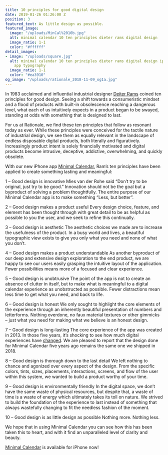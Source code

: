 ```yaml
---
title: 10 principles for good digital design
date: 2019-01-26 01:26:00 Z
position: 3
featured_text: As little design as possible.
featured_image:
  image: "/uploads/MinCal%2010b.jpg"
  alt: minimal calendar 10 ten principles dieter rams digital design
  image_ratio: 1-1
  color: "#ffffff"
detail_images:
- image: "/uploads/square.jpg"
  alt: minimal calendar 10 ten principles dieter rams digital design iphone calendar
    app typography
  image_ratio: 1-1
  color: "#ea3910"
og_image: "/uploads/rationale_2018-11-09_og1a.jpg"
---
```


In 1983 acclaimed and influential industrial designer [Deiter Rams](https://en.wikipedia.org/wiki/Dieter_Rams) coined ten principles for good design. Seeing a shift towards a consumeristic mindset and a flood of products with built-in obsolescence reaching a dangerous level, what each of us intuitively expects in a product began to be swayed, standing at odds with something that is designed to last. 

For us at Rationale, we find these ten principles that follow as resonant today as ever. While these principles were conceived for the tactile nature of industrial design, we see them as equally relevant in the landscape of endless disposable digital products, both literally and figuratively. Increasingly product intent is solely financially motivated and digital products become intrusive, deceptive, addictive, overwhelming, and quickly obsolete.

With our new iPhone app [Minimal Calendar](http://minimalcalendar.com), Ram’s ten principles have been applied to create something lasting and meaningful:

1 – Good design is innovative
Mies van der Rohe said “Don’t try to be original, just try to be good.” Innovation should not be the goal but a byproduct of solving a problem thoughtfully. The entire purpose of our Minimal Calendar app is to make something “Less, but better”.

2 – Good design makes a product useful
Every design choice, feature, and element has been thought through with great detail to be as helpful as possible to you the user, and we seek to refine this continually.

3 – Good design is aesthetic
The aesthetic choices we made are to increase the usefulness of the product. In a busy world and lives, a beautiful typographic view exists to give you only what you need and none of what you don’t.

4 – Good design makes a product understandable
As another byproduct of our deep and extensive design exploration to the end product, we are happy to see our users easily grasping the intuitive layout of the application. Fewer possibilities means more of a focused and clear experience.

5 – Good design is unobtrusive
The point of the app is not to create an absence of clutter in itself, but to make what is meaningful to a digital calendar experience as unobstructed as possible. Fewer distractions mean less time to get what you need, and back to life.

6 – Good design is honest
We only sought to highlight the core elements of the experience through an inherently beautiful presentation of numbers and letterforms. Nothing overdone, no faux material textures or other gimmicks – just what you need for making what we believe is an honest design.

7 – Good design is long-lasting
The core experience of the app was created in 2013. In those five years, it’s shocking to see how much digital experiences have  [changed](https://rationale-design.com/articles/timeless-design-for-temporary-screens/). We are pleased to report that the design done for Minimal Calendar five years ago remains the same one we shipped in 2018.

8 – Good design is thorough down to the last detail
We left nothing to chance and agonized over every aspect of the design. From the specific colors, tints, sizes, placements, interactions, screens, and flow of the user within this system, we wanted to build a product worthy of your time.

9 – Good design is environmentally friendly
In the digital space, we don’t have the same waste of physical resources, but despite that, a waste of time is a waste of energy which ultimately takes its toll on nature. We strived to build the foundation of the experience to last instead of something that always wastefully changing to fit the needless fashion of the moment.

10 – Good design is as little design as possible
Nothing more. Nothing less.

We hope that in using Minimal Calendar you can see how this has been taken this to heart, and with it find an unparalleled level of clarity and beauty.

[Minimal Calendar](http://minimalcalendar.com) is available for iPhone now!